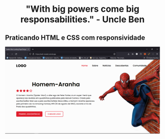<h1 align="center">"With big powers come big responsabilities." - Uncle Ben</h1>

<h2>Praticando HTML e CSS com responsividade</h2>

![README](images/README.png)